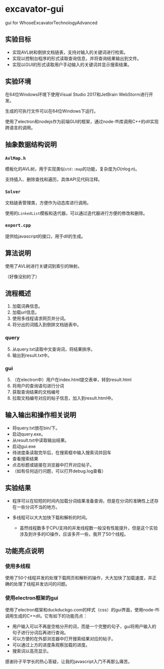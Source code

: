 # excavator-gui
gui for WhoseExcavatorTechnologyAdvanced
## 实验目标

- 实现AVL树和倒排文档链表，支持对输入的关键词进行检索。
- 实现以控制台程序的形式读取查询信息，并将查询结果输出到文件。
- 实现以GUI的形式读取用户手动输入的关键词并显示搜索结果。

## 实验环境

在64位Windows环境下使用Visual Studio 2017和JetBrain WebStorm进行开发。

生成的可执行文件可以在64位Windows下运行。

使用了electron和nodejs作为前端GUI的框架，通过node-ffi库调用C++的dll实现跨语言的调用。

## 抽象数据结构说明

### `AvlMap.h`

模板化的AVL树，用于实现类似`std::map`的功能，复杂度为$O(n\log n)$。

支持插入、删除查找和遍历，具体API见代码注释。

### `Solver`

文档链表管理类，方便作为动态库进行调用。

使用的`LinkedList`模板和迭代器，可以通过迭代器进行方便的修改和删除。

### `export.cpp`

提供给javascript的接口，用于dll的生成。

## 算法说明

使用了AVL树进行关键词到索引的映射。

（好像没别的了）

## 流程概述

1. 加载词典信息。
2. 加载url信息。
3. 使用多线程请求网页并分词。
4. 将分出的词插入到倒排文档链表中。

### query

5. 从query.txt读取中文查询词，将结果排序。
6. 输出到result.txt中。

### gui

5. （在electron中）用户在index.html提交表单，转到result.html
6. 将用户的查询语句进行分词
7. 获取查询结果的文档编号
8. 拉取文档编号对应的帖子信息，加入到result.html中。

## 输入输出和操作相关说明

- 将query.txt放在bin/下。
- 启动query.exe。
- 从result.txt中读取输出结果。
- 启动gui.exe
- 待进度条读取完毕后，在搜索框中输入搜索词并回车
- 查看搜索结果
- 点击标题或链接在浏览器中打开对应帖子。
- （如有任何运行问题，可以打开debug.log查看）

## 实验结果

- 程序可以在较短的时间内加载分词结果准备查询，但是在分词的准确性上还存在一些分词不当的地方。


- 多线程可以大大加快下载和解析的时间。
  - 虽然线程数多于CPU支持的并发线程数一般没有性能提升，但是这个实验涉及到许多的IO操作，应该多开一些，我开了50个线程。

## 功能亮点说明

### 使用多线程

使用了50个线程并发的处理下载网页和解析的操作，大大加快了加载速度，并正确的处理了线程并发访问的问题。

### 使用electron框架的gui

使用了electron框架和duckduckgo.com的样式（css）的gui界面，使用node-ffi调用生成的C++dll。它有如下的功能亮点：

- 用户输入可以不再是空格分开的词，而是一个完整的句子，gui将用户输入的句子进行分词后再进行查询。
- 可以方便的在外部浏览器中打开搜索结果对应的帖子。
- 可以通过上方的进度条观察加载的进度。
- 搜索词以高亮显示。

感谢孙子平学长的热心答疑，让我的javascript入门不再那么痛苦。
